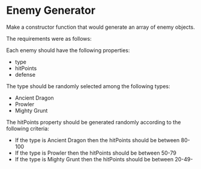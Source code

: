 # Enemy Generator

Make a constructor function that would generate an array of enemy objects.

The requirements were as follows:

Each enemy should have the following properties:

- type
- hitPoints
- defense

The type should be randomly selected among the following types:

- Ancient Dragon
- Prowler
- Mighty Grunt

The hitPoints property should be generated randomly according to the following criteria:

- If the type is Ancient Dragon then the hitPoints should be between 80-100
- If the type is Prowler then the hitPoints should be between 50-79
- If the type is Mighty Grunt then the hitPoints should be between 20-49- 